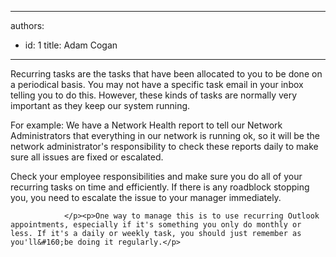 

---
authors:
  - id: 1
    title: Adam Cogan
---




<span class='intro'> <p>Recurring tasks are the tasks that have been allocated to you to be done on a periodical basis. 
                    You may not have a specific task email in your inbox telling you to do this. 
                    However, these kinds of tasks are normally very important as they keep our system running.&#160;</p><p>
                    For example&#58; We have a&#160;Network Health report to tell our Network Administrators that 
                    everything in our network is running ok, so it will be the network administrator's responsibility 
                    to check these reports daily to make sure all issues are fixed or escalated. 
                </p> </span>

<p>
                    Check your employee responsibilities and make sure you do all of your recurring tasks on time and efficiently. 
                    If there is any roadblock stopping you, you need to escalate the issue to your manager immediately. 

                </p><p>One way to manage this is to use recurring Outlook appointments, especially i​f it's something you only do monthly or less. If it's a daily or weekly task, you should just remember as you'll&#160;be doing it regularly.</p>


